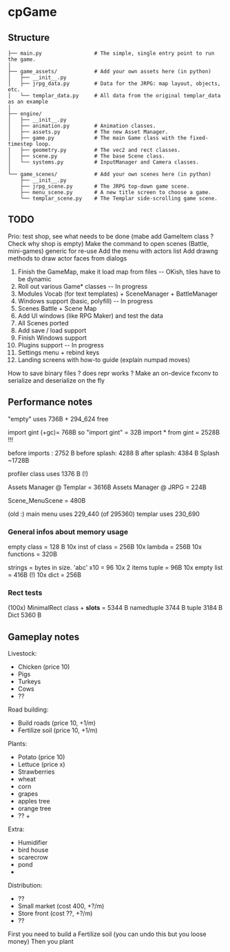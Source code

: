# cpGame

## Structure

```
├── main.py                 # The simple, single entry point to run the game.
│
├── game_assets/            # Add your own assets here (in python)
│   ├── __init__.py
│   ├── jrpg_data.py        # Data for the JRPG: map layout, objects, etc.
│   └── templar_data.py     # All data from the original templar_data as an example
│
├── engine/
│   ├── __init__.py
│   ├── animation.py        # Animation classes.
│   ├── assets.py           # The new Asset Manager.
│   ├── game.py             # The main Game class with the fixed-timestep loop.
│   ├── geometry.py         # The vec2 and rect classes.
│   ├── scene.py            # The base Scene class.
│   └── systems.py          # InputManager and Camera classes.
│
└── game_scenes/            # Add your own scenes here (in python)
    ├── __init__.py
    ├── jrpg_scene.py       # The JRPG top-down game scene.
    ├── menu_scene.py       # A new title screen to choose a game.
    └── templar_scene.py    # The Templar side-scrolling game scene.
```

## TODO

Prio: test shop, see what needs to be done (mabe add GameItem class ? Check why shop is empty)
Make the command to open scenes (Battle, mini-games) generic for re-use
Add the menu with actors list
Add drawng methods to draw actor faces from dialogs

1. Finish the GameMap, make it load map from files -- OKish, tiles have to be dynamic
2. Roll out various Game* classes -- In progress
3. Modules Vocab (for text templates) + SceneManager + BattleManager
4. Windows support (basic, polyfill) -- In progress
5. Scenes Battle + Scene Map
6. Add UI windows (like RPG Maker) and test the data
7. All Scenes ported
8. Add save / load support
9. Finish Windows support
10. Plugins support -- In progress
11. Settings menu + rebind keys
12. Landing screens with how-to guide (explain numpad moves) 

How to save binary files ? does repr works ? 
Make an on-device fxconv to serialize and deserialize on the fly

## Performance notes

"empty" uses 736B + 294_624 free

import gint  (+gc)= 768B so "import gint" = 32B 
import * from gint = 2528B !!!

before imports : 2752 B
before splash: 4288 B
after splash: 4384 B
Splash ~1728B

profiler class uses 1376 B (!) 


Assets Manager @ Templar = 3616B
Assets Manager @ JRPG = 224B

Scene_MenuScene = 480B


(old :)
main menu uses 229_440 (of 295360)
templar uses 230_690

### General infos about memory usage
empty class = 128 B
10x inst of class = 256B
10x lambda = 256B
10x functions = 320B

strings = bytes in size. 'abc' x10 = 96
10x 2 items tuple = 96B
10x empty list = 416B (!)
10x dict = 256B



### Rect tests
(100x)
MinimalRect class + __slots__ = 5344 B
namedtuple  3744 B
tuple       3184 B
Dict        5360 B



## Gameplay notes

Livestock:
- Chicken (price 10)
- Pigs
- Turkeys
- Cows
- ??

Road building:
- Build roads (price 10, +1/m)
- Fertilize soil (price 10, +1/m)

Plants:
- Potato (price 10)
- Lettuce (price x)
- Strawberries
- wheat
- corn
- grapes
- apples tree
- orange tree
- ?? +

Extra:
- Humidifier
- bird house
- scarecrow
- pond
- 

Distribution:
- ??
- Small market (cost 400, +?/m)
- Store front (cost ??, +?/m)
- ??

First you need to build a Fertilize soil (you can undo this but you loose money)
Then you plant
